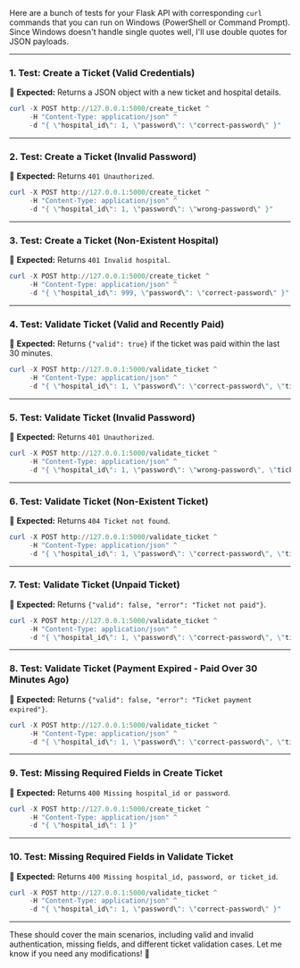 Here are a bunch of tests for your Flask API with corresponding `curl` commands that you can run on Windows (PowerShell or Command Prompt). Since Windows doesn't handle single quotes well, I'll use double quotes for JSON payloads.

---

### **1. Test: Create a Ticket (Valid Credentials)**
📌 **Expected:** Returns a JSON object with a new ticket and hospital details.

```powershell
curl -X POST http://127.0.0.1:5000/create_ticket ^
     -H "Content-Type: application/json" ^
     -d "{ \"hospital_id\": 1, \"password\": \"correct-password\" }"
```

---

### **2. Test: Create a Ticket (Invalid Password)**
📌 **Expected:** Returns `401 Unauthorized`.

```powershell
curl -X POST http://127.0.0.1:5000/create_ticket ^
     -H "Content-Type: application/json" ^
     -d "{ \"hospital_id\": 1, \"password\": \"wrong-password\" }"
```

---

### **3. Test: Create a Ticket (Non-Existent Hospital)**
📌 **Expected:** Returns `401 Invalid hospital`.

```powershell
curl -X POST http://127.0.0.1:5000/create_ticket ^
     -H "Content-Type: application/json" ^
     -d "{ \"hospital_id\": 999, \"password\": \"correct-password\" }"
```

---

### **4. Test: Validate Ticket (Valid and Recently Paid)**
📌 **Expected:** Returns `{"valid": true}` if the ticket was paid within the last 30 minutes.

```powershell
curl -X POST http://127.0.0.1:5000/validate_ticket ^
     -H "Content-Type: application/json" ^
     -d "{ \"hospital_id\": 1, \"password\": \"correct-password\", \"ticket_id\": 1 }"
```

---

### **5. Test: Validate Ticket (Invalid Password)**
📌 **Expected:** Returns `401 Unauthorized`.

```powershell
curl -X POST http://127.0.0.1:5000/validate_ticket ^
     -H "Content-Type: application/json" ^
     -d "{ \"hospital_id\": 1, \"password\": \"wrong-password\", \"ticket_id\": 123 }"
```

---

### **6. Test: Validate Ticket (Non-Existent Ticket)**
📌 **Expected:** Returns `404 Ticket not found`.

```powershell
curl -X POST http://127.0.0.1:5000/validate_ticket ^
     -H "Content-Type: application/json" ^
     -d "{ \"hospital_id\": 1, \"password\": \"correct-password\", \"ticket_id\": 99999 }"
```

---

### **7. Test: Validate Ticket (Unpaid Ticket)**
📌 **Expected:** Returns `{"valid": false, "error": "Ticket not paid"}`.

```powershell
curl -X POST http://127.0.0.1:5000/validate_ticket ^
     -H "Content-Type: application/json" ^
     -d "{ \"hospital_id\": 1, \"password\": \"correct-password\", \"ticket_id\": 124 }"
```

---

### **8. Test: Validate Ticket (Payment Expired - Paid Over 30 Minutes Ago)**
📌 **Expected:** Returns `{"valid": false, "error": "Ticket payment expired"}`.

```powershell
curl -X POST http://127.0.0.1:5000/validate_ticket ^
     -H "Content-Type: application/json" ^
     -d "{ \"hospital_id\": 1, \"password\": \"correct-password\", \"ticket_id\": 125 }"
```

---

### **9. Test: Missing Required Fields in Create Ticket**
📌 **Expected:** Returns `400 Missing hospital_id or password`.

```powershell
curl -X POST http://127.0.0.1:5000/create_ticket ^
     -H "Content-Type: application/json" ^
     -d "{ \"hospital_id\": 1 }"
```

---

### **10. Test: Missing Required Fields in Validate Ticket**
📌 **Expected:** Returns `400 Missing hospital_id, password, or ticket_id`.

```powershell
curl -X POST http://127.0.0.1:5000/validate_ticket ^
     -H "Content-Type: application/json" ^
     -d "{ \"hospital_id\": 1, \"password\": \"correct-password\" }"
```

---

These should cover the main scenarios, including valid and invalid authentication, missing fields, and different ticket validation cases. Let me know if you need any modifications! 🚀